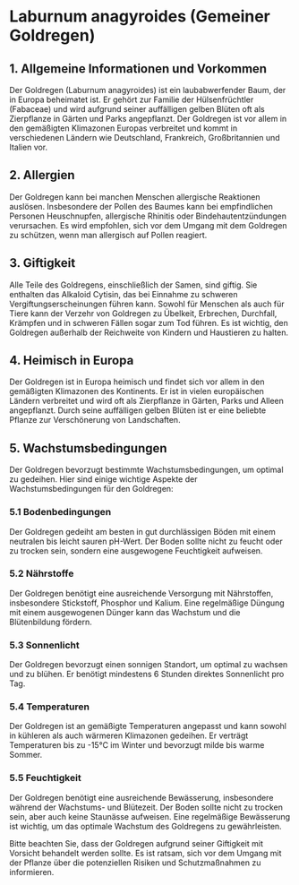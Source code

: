 # Laburnum anagyroides (Gemeiner Goldregen)

## 1. Allgemeine Informationen und Vorkommen
Der Goldregen (Laburnum anagyroides) ist ein laubabwerfender Baum, der in Europa beheimatet ist. Er gehört zur Familie der Hülsenfrüchtler (Fabaceae) und wird aufgrund seiner auffälligen gelben Blüten oft als Zierpflanze in Gärten und Parks angepflanzt. Der Goldregen ist vor allem in den gemäßigten Klimazonen Europas verbreitet und kommt in verschiedenen Ländern wie Deutschland, Frankreich, Großbritannien und Italien vor.

## 2. Allergien
Der Goldregen kann bei manchen Menschen allergische Reaktionen auslösen. Insbesondere der Pollen des Baumes kann bei empfindlichen Personen Heuschnupfen, allergische Rhinitis oder Bindehautentzündungen verursachen. Es wird empfohlen, sich vor dem Umgang mit dem Goldregen zu schützen, wenn man allergisch auf Pollen reagiert.

## 3. Giftigkeit
Alle Teile des Goldregens, einschließlich der Samen, sind giftig. Sie enthalten das Alkaloid Cytisin, das bei Einnahme zu schweren Vergiftungserscheinungen führen kann. Sowohl für Menschen als auch für Tiere kann der Verzehr von Goldregen zu Übelkeit, Erbrechen, Durchfall, Krämpfen und in schweren Fällen sogar zum Tod führen. Es ist wichtig, den Goldregen außerhalb der Reichweite von Kindern und Haustieren zu halten.

## 4. Heimisch in Europa
Der Goldregen ist in Europa heimisch und findet sich vor allem in den gemäßigten Klimazonen des Kontinents. Er ist in vielen europäischen Ländern verbreitet und wird oft als Zierpflanze in Gärten, Parks und Alleen angepflanzt. Durch seine auffälligen gelben Blüten ist er eine beliebte Pflanze zur Verschönerung von Landschaften.

## 5. Wachstumsbedingungen
Der Goldregen bevorzugt bestimmte Wachstumsbedingungen, um optimal zu gedeihen. Hier sind einige wichtige Aspekte der Wachstumsbedingungen für den Goldregen:

### 5.1 Bodenbedingungen
Der Goldregen gedeiht am besten in gut durchlässigen Böden mit einem neutralen bis leicht sauren pH-Wert. Der Boden sollte nicht zu feucht oder zu trocken sein, sondern eine ausgewogene Feuchtigkeit aufweisen.

### 5.2 Nährstoffe
Der Goldregen benötigt eine ausreichende Versorgung mit Nährstoffen, insbesondere Stickstoff, Phosphor und Kalium. Eine regelmäßige Düngung mit einem ausgewogenen Dünger kann das Wachstum und die Blütenbildung fördern.

### 5.3 Sonnenlicht
Der Goldregen bevorzugt einen sonnigen Standort, um optimal zu wachsen und zu blühen. Er benötigt mindestens 6 Stunden direktes Sonnenlicht pro Tag.

### 5.4 Temperaturen
Der Goldregen ist an gemäßigte Temperaturen angepasst und kann sowohl in kühleren als auch wärmeren Klimazonen gedeihen. Er verträgt Temperaturen bis zu -15°C im Winter und bevorzugt milde bis warme Sommer.

### 5.5 Feuchtigkeit
Der Goldregen benötigt eine ausreichende Bewässerung, insbesondere während der Wachstums- und Blütezeit. Der Boden sollte nicht zu trocken sein, aber auch keine Staunässe aufweisen. Eine regelmäßige Bewässerung ist wichtig, um das optimale Wachstum des Goldregens zu gewährleisten.

Bitte beachten Sie, dass der Goldregen aufgrund seiner Giftigkeit mit Vorsicht behandelt werden sollte. Es ist ratsam, sich vor dem Umgang mit der Pflanze über die potenziellen Risiken und Schutzmaßnahmen zu informieren.
